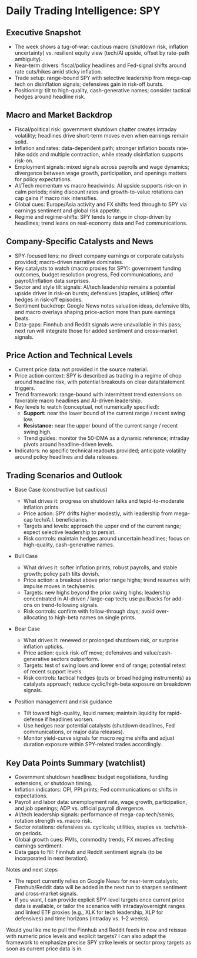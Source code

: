# Daily Trading Intelligence: SPY

## Executive Snapshot
- The week shows a tug-of-war: cautious macro (shutdown risk, inflation uncertainty) vs. resilient equity view (tech/AI upside, offset by rate-path ambiguity). 
- Near-term drivers: fiscal/policy headlines and Fed-signal shifts around rate cuts/hikes amid sticky inflation. 
- Trade setup: range-bound SPY with selective leadership from mega-cap tech on disinflation signals; defensives gain in risk-off bursts. 
- Positioning: tilt to high-quality, cash-generative names; consider tactical hedges around headline risk.

## Macro and Market Backdrop
- Fiscal/political risk: government shutdown chatter creates intraday volatility; headlines drive short-term moves even when earnings remain solid.
- Inflation and rates: data-dependent path; stronger inflation boosts rate-hike odds and multiple contraction, while steady disinflation supports risk-on.
- Employment signals: mixed signals across payrolls and wage dynamics; divergence between wage growth, participation, and openings matters for policy expectations.
- AI/Tech momentum vs macro headwinds: AI upside supports risk-on in calm periods; rising discount rates and growth-to-value rotations can cap gains if macro risk intensifies.
- Global cues: Europe/Asia activity and FX shifts feed through to SPY via earnings sentiment and global risk appetite.
- Regime and regime-shifts: SPY tends to range in chop-driven by headlines; trend leans on real-economy data and Fed communications.

## Company-Specific Catalysts and News
- SPY-focused lens: no direct company earnings or corporate catalysts provided; macro-driven narrative dominates.
- Key catalysts to watch (macro proxies for SPY): government funding outcomes, budget resolution progress, Fed communications, and payroll/inflation data surprises.
- Sector and style tilt signals: AI/tech leadership remains a potential upside driver in risk-on bursts; defensives (staples, utilities) offer hedges in risk-off episodes.
- Sentiment backdrop: Google News notes valuation ideas, defensive tilts, and macro overlays shaping price-action more than pure earnings beats.
- Data-gaps: Finnhub and Reddit signals were unavailable in this pass; next run will integrate those for added sentiment and cross-market signals.

## Price Action and Technical Levels
- Current price data: not provided in the source material.
- Price action context: SPY is described as trading in a regime of chop around headline risk, with potential breakouts on clear data/statement triggers.
- Trend framework: range-bound with intermittent trend extensions on favorable macro headlines and AI-driven leadership.
- Key levels to watch (conceptual, not numerically specified):
  - **Support:** near the lower bound of the current range / recent swing low.
  - **Resistance:** near the upper bound of the current range / recent swing high.
  - Trend guides: monitor the 50-DMA as a dynamic reference; intraday pivots around headline-driven levels.
- Indicators: no specific technical readouts provided; anticipate volatility around policy headlines and data releases.

## Trading Scenarios and Outlook
- Base Case (constructive but cautious)
  - What drives it: progress on shutdown talks and tepid-to-moderate inflation prints.
  - Price action: SPY drifts higher modestly, with leadership from mega-cap tech/A.I. beneficiaries.
  - Targets and levels: approach the upper end of the current range; expect selective leadership to persist.
  - Risk controls: maintain hedges around uncertain headlines; focus on high-quality, cash-generative names.
- Bull Case
  - What drives it: softer inflation prints, robust payrolls, and stable growth; policy path tilts dovish.
  - Price action: a breakout above prior range highs; trend resumes with impulse moves in tech/semis.
  - Targets: new highs beyond the prior swing highs; leadership concentrated in AI-driven / large-cap tech; use pullbacks for add-ons on trend-following signals.
  - Risk controls: confirm with follow-through days; avoid over-allocating to high-beta names on single prints.
- Bear Case
  - What drives it: renewed or prolonged shutdown risk, or surprise inflation upticks.
  - Price action: quick risk-off move; defensives and value/cash-generative sectors outperform.
  - Targets: test of swing lows and lower end of range; potential retest of recent support levels.
  - Risk controls: tactical hedges (puts or broad hedging instruments) as catalysts approach; reduce cyclic/high-beta exposure on breakdown signals.

- Position management and risk guidance
  - Tilt toward high-quality, liquid names; maintain liquidity for rapid-defense if headlines worsen.
  - Use hedges near potential catalysts (shutdown deadlines, Fed communications, or major data releases).
  - Monitor yield-curve signals for macro regime shifts and adjust duration exposure within SPY-related trades accordingly.

## Key Data Points Summary (watchlist)
- Government shutdown headlines: budget negotiations, funding extensions, or shutdown timing.
- Inflation indicators: CPI, PPI prints; Fed communications or shifts in expectations.
- Payroll and labor data: unemployment rate, wage growth, participation, and job openings; ADP vs. official payroll divergence.
- AI/tech leadership signals: performance of mega-cap tech/semis; rotation strength vs. macro risk.
- Sector rotations: defensives vs. cyclicals; utilities, staples vs. tech/risk-on periods.
- Global growth cues: PMIs, commodity trends, FX moves affecting earnings sentiment.
- Data gaps to fill: Finnhub and Reddit sentiment signals (to be incorporated in next iteration).

Notes and next steps
- The report currently relies on Google News for near-term catalysts; Finnhub/Reddit data will be added in the next run to sharpen sentiment and cross-market signals.
- If you want, I can provide explicit SPY-level targets once current price data is available, or tailor the scenarios with intraday/overnight ranges and linked ETF proxies (e.g., XLK for tech leadership, XLP for defensives) and time horizons (intraday vs. 1–2 weeks).

Would you like me to pull the Finnhub and Reddit feeds in now and reissue with numeric price levels and explicit targets? I can also adapt the framework to emphasize precise SPY strike levels or sector proxy targets as soon as current price data is in.